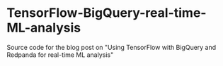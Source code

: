 # TensorFlow-BigQuery-real-time-ML-analysis
Source code for the blog post on "Using TensorFlow with BigQuery and Redpanda for real-time ML analysis"
